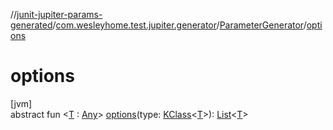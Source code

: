 //[junit-jupiter-params-generated](../../../index.md)/[com.wesleyhome.test.jupiter.generator](../index.md)/[ParameterGenerator](index.md)/[options](options.md)

# options

[jvm]\
abstract fun &lt;[T](options.md) : [Any](https://kotlinlang.org/api/latest/jvm/stdlib/kotlin/-any/index.html)&gt; [options](options.md)(type: [KClass](https://kotlinlang.org/api/latest/jvm/stdlib/kotlin.reflect/-k-class/index.html)&lt;[T](options.md)&gt;): [List](https://kotlinlang.org/api/latest/jvm/stdlib/kotlin.collections/-list/index.html)&lt;[T](options.md)&gt;
